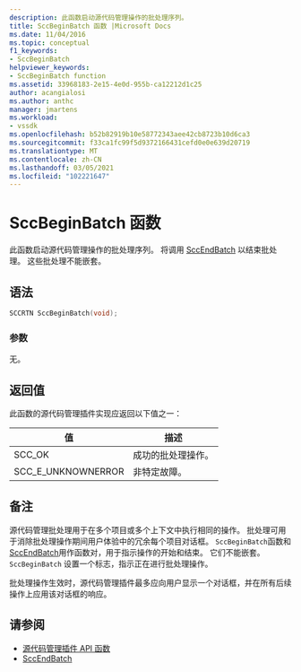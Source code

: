 ```yaml
---
description: 此函数启动源代码管理操作的批处理序列。
title: SccBeginBatch 函数 |Microsoft Docs
ms.date: 11/04/2016
ms.topic: conceptual
f1_keywords:
- SccBeginBatch
helpviewer_keywords:
- SccBeginBatch function
ms.assetid: 33968183-2e15-4e0d-955b-ca12212d1c25
author: acangialosi
ms.author: anthc
manager: jmartens
ms.workload:
- vssdk
ms.openlocfilehash: b52b82919b10e58772343aee42cb8723b10d6ca3
ms.sourcegitcommit: f33ca1fc99f5d9372166431cefd0e0e639d20719
ms.translationtype: MT
ms.contentlocale: zh-CN
ms.lasthandoff: 03/05/2021
ms.locfileid: "102221647"
---
```

# <a name="sccbeginbatch-function"></a>SccBeginBatch 函数
此函数启动源代码管理操作的批处理序列。 将调用 [SccEndBatch](../extensibility/sccendbatch-function.md) 以结束批处理。 这些批处理不能嵌套。

## <a name="syntax"></a>语法

```cpp
SCCRTN SccBeginBatch(void);
```

### <a name="parameters"></a>参数
 无。

## <a name="return-value"></a>返回值
 此函数的源代码管理插件实现应返回以下值之一：

|值|描述|
|-----------|-----------------|
|SCC_OK|成功的批处理操作。|
|SCC_E_UNKNOWNERROR|非特定故障。|

## <a name="remarks"></a>备注
 源代码管理批处理用于在多个项目或多个上下文中执行相同的操作。 批处理可用于消除批处理操作期间用户体验中的冗余每个项目对话框。 `SccBeginBatch`函数和[SccEndBatch](../extensibility/sccendbatch-function.md)用作函数对，用于指示操作的开始和结束。 它们不能嵌套。 `SccBeginBatch` 设置一个标志，指示正在进行批处理操作。

 批处理操作生效时，源代码管理插件最多应向用户显示一个对话框，并在所有后续操作上应用该对话框的响应。

## <a name="see-also"></a>请参阅
- [源代码管理插件 API 函数](../extensibility/source-control-plug-in-api-functions.md)
- [SccEndBatch](../extensibility/sccendbatch-function.md)
